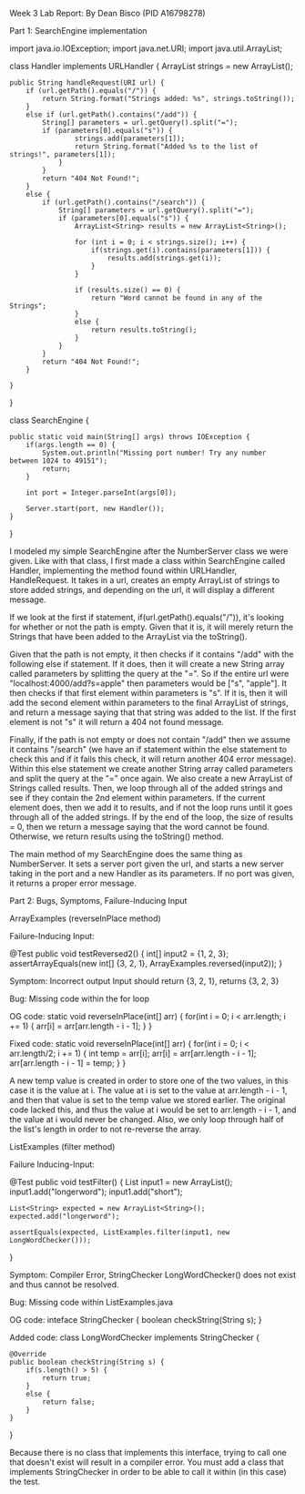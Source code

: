 Week 3 Lab Report: By Dean Bisco (PID A16798278)

Part 1: SearchEngine implementation

import java.io.IOException;
import java.net.URI;
import java.util.ArrayList;

class Handler implements URLHandler {
    ArrayList<String> strings = new ArrayList<String>();

    public String handleRequest(URI url) {
        if (url.getPath().equals("/")) {
            return String.format("Strings added: %s", strings.toString());
        }
        else if (url.getPath().contains("/add")) {
            String[] parameters = url.getQuery().split("=");
            if (parameters[0].equals("s")) {
                    strings.add(parameters[1]);
                    return String.format("Added %s to the list of strings!", parameters[1]);
                }
            }
            return "404 Not Found!";
        }
        else {
            if (url.getPath().contains("/search")) {
                String[] parameters = url.getQuery().split("=");
                if (parameters[0].equals("s")) {
                    ArrayList<String> results = new ArrayList<String>();

                    for (int i = 0; i < strings.size(); i++) {
                        if(strings.get(i).contains(parameters[1])) {
                            results.add(strings.get(i));
                        }
                    }

                    if (results.size() == 0) {
                        return "Word cannot be found in any of the Strings";
                    }
                    else {
                        return results.toString();
                    }
                }
            }
            return "404 Not Found!";
        }

    }
}

class SearchEngine {

    public static void main(String[] args) throws IOException {
        if(args.length == 0) {
            System.out.println("Missing port number! Try any number between 1024 to 49151");
            return;
        }

        int port = Integer.parseInt(args[0]);

        Server.start(port, new Handler());
    }
}

I modeled my simple SearchEngine after the NumberServer class we were given. Like with that class, I first made a class within SearchEngine called Handler, implementing the method found within URLHandler, HandleRequest. It takes in a url, creates an empty ArrayList of strings to store added strings, and depending on the url, it will display a different message.

If we look at the first if statement, if(url.getPath().equals("/")), it's looking for whether or not the path is empty. Given that it is, it will merely return the Strings that have been added to the ArrayList via the toString(). 

Given that the path is not empty, it then checks if it contains "/add" with the following else if statement. If it does, then it will create a new String array called parameters by splitting the query at the "=". So if the entire url were "localhost:4000/add?s=apple" then parameters would be ["s", "apple"]. It then checks if that first element within parameters is "s". If it is, then it will add the second element within parameters to the final ArrayList of strings, and return a message saying that that string was added to the list. If the first element is not "s" it will return a 404 not found message.

Finally, if the path is not empty or does not contain "/add" then we assume it contains "/search" (we have an if statement within the else statement to check this and if it fails this check, it will return another 404 error message). Within this else statement we create another String array called parameters and split the query at the "=" once again. We also create a new ArrayList of Strings called results. Then, we loop through all of the added strings and see if they contain the 2nd element within parameters. If the current element does, then we add it to results, and if not the loop runs until it goes through all of the added strings. If by the end of the loop, the size of results = 0, then we return a message saying that the word cannot be found. Otherwise, we return results using the toString() method.

The main method of my SearchEngine does the same thing as NumberServer. It sets a server port given the url, and starts a new server taking in the port and a new Handler as its parameters. If no port was given, it returns a proper error message.

Part 2: Bugs, Symptoms, Failure-Inducing Input

ArrayExamples (reverseInPlace method)

Failure-Inducing Input:

@Test 
public void testReversed2() {
    int[] input2 = {1, 2, 3};
    assertArrayEquals(new int[] {3, 2, 1}, ArrayExamples.reversed(input2));
}

Symptom: Incorrect output
Input should return {3, 2, 1}, returns {3, 2, 3}

Bug: Missing code within the for loop

OG code:
static void reverseInPlace(int[] arr) {
    for(int i = 0; i < arr.length; i += 1) {
        arr[i] = arr[arr.length - i - 1];
    }
}

Fixed code:
static void reverseInPlace(int[] arr) {
    for(int i = 0; i < arr.length/2; i += 1) {
        int temp = arr[i];
        arr[i] = arr[arr.length - i - 1];
        arr[arr.length - i - 1] = temp;
    }
}

A new temp value is created in order to store one of the two values, in this case it is the value at i. The value at i is set to the value at arr.length - i - 1, and then that value is set to the temp value we stored earlier. The original code lacked this, and thus the value at i would be set to arr.length - i - 1, and the value at i would never be changed. Also, we only loop through half of the list's length in order to not re-reverse the array.

ListExamples (filter method) 

Failure Inducing-Input:

@Test
public void testFilter() {
    List<String> input1 = new ArrayList<String>();
    input1.add("longerword");
    input1.add("short");

    List<String> expected = new ArrayList<String>();
    expected.add("longerword");

    assertEquals(expected, ListExamples.filter(input1, new LongWordChecker()));
}

Symptom: Compiler Error, StringChecker LongWordChecker() does not exist and thus cannot be resolved.

Bug: Missing code within ListExamples.java 

OG code:
inteface StringChecker { boolean checkString(String s); }

Added code:
class LongWordChecker implements StringChecker {
  
    @Override
    public boolean checkString(String s) {
        if(s.length() > 5) {
            return true;
        }
        else {
            return false;
        }
    }
}

Because there is no class that implements this interface, trying to call one that doesn't exist will result in a compiler error. You must add a class that implements StringChecker in order to be able to call it within (in this case) the test.









